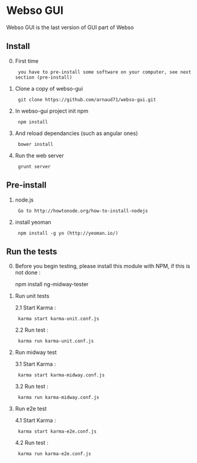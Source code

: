 Webso GUI
==========

Webso GUI is the last version of GUI part of Webso

Install
-------

0. First time

        you have to pre-install some software on your computer, see next section (pre-install)

1. Clone a copy of webso-gui

        git clone https://github.com/arnaud71/webso-gui.git

2. In webso-gui project init npm

        npm install

3. And reload dependancies (such as angular ones)

        bower install

4. Run the web server

        grunt server

Pre-install
-----------

1. node.js

        Go to http://howtonode.org/how-to-install-nodejs

2. install yeoman

        npm install -g yo (http://yeoman.io/)


Run the tests 
-------------
0. Before you begin testing, please install this module with NPM, if this is not done : 

	npm install ng-midway-tester

1. Run unit tests

	2.1 Start Karma :

		karma start karma-unit.conf.js
	
	2.2 Run test :	

		karma run karma-unit.conf.js

2. Run midway test

	3.1 Start Karma :

		karma start karma-midway.conf.js
	
	3.2 Run test :	

		karma run karma-midway.conf.js

3. Run e2e test

	4.1 Start Karma :

		karma start karma-e2e.conf.js
	
	4.2 Run test :	

		karma run karma-e2e.conf.js

